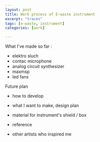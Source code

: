 ```yaml
---
layout: post
title: Work process of E-waste instrument
excerpt: "traces"
tags: [e-waste, instrument]
categories: [work]

---
```



What I've made so far :
* elektro sluch
* contac microphone
* analog circuit synthesizer
* maxmsp
* led fans

Future plan
* how to develop
* what I want to make, design plan
* material for instrument's shield / box

* reference
* other artists who inspired me
